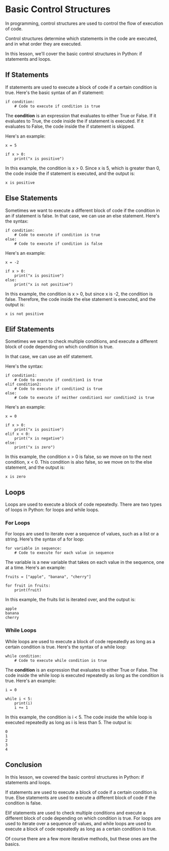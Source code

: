 # Basic Control Structures

In programming, control structures are used to control the flow of execution of code. 

Control structures determine which statements in the code are executed, and in what order they are executed. 

In this lesson, we'll cover the basic control structures in Python: if statements and loops.

## If Statements

If statements are used to execute a block of code if a certain condition is true. Here's the basic syntax of an if statement:

```
if condition:
    # Code to execute if condition is true
```

The **condition** is an expression that evaluates to either True or False. If it evaluates to True, the code inside the if statement is executed. If it evaluates to False, the code inside the if statement is skipped.

Here's an example:

```
x = 5

if x > 0:
    print("x is positive")
```

In this example, the condition is x > 0. Since x is 5, which is greater than 0, the code inside the if statement is executed, and the output is:

```
x is positive
```

## Else Statements

Sometimes we want to execute a different block of code if the condition in an if statement is false. In that case, we can use an else statement. Here's the syntax:

```
if condition:
    # Code to execute if condition is true
else:
    # Code to execute if condition is false
```

Here's an example:

```
x = -2

if x > 0:
    print("x is positive")
else:
    print("x is not positive")
```

In this example, the condition is x > 0, but since x is -2, the condition is false. Therefore, the code inside the else statement is executed, and the output is:

```
x is not positive
```

## Elif Statements

Sometimes we want to check multiple conditions, and execute a different block of code depending on which condition is true. 

In that case, we can use an elif statement. 

Here's the syntax:

```
if condition1:
    # Code to execute if condition1 is true
elif condition2:
    # Code to execute if condition2 is true
else:
    # Code to execute if neither condition1 nor condition2 is true
```

Here's an example:

```
x = 0

if x > 0:
    print("x is positive")
elif x < 0:
    print("x is negative")
else:
    print("x is zero")
```

In this example, the condition x > 0 is false, so we move on to the next condition, x < 0. This condition is also false, so we move on to the else statement, and the output is:

```
x is zero
```

## Loops

Loops are used to execute a block of code repeatedly. There are two types of loops in Python: for loops and while loops.

### For Loops

For loops are used to iterate over a sequence of values, such as a list or a string. Here's the syntax of a for loop:

```
for variable in sequence:
    # Code to execute for each value in sequence
```

The variable is a new variable that takes on each value in the sequence, one at a time. Here's an example:

```
fruits = ["apple", "banana", "cherry"]

for fruit in fruits:
    print(fruit)
```

In this example, the fruits list is iterated over, and the output is:

```
apple
banana
cherry
```

### While Loops

While loops are used to execute a block of code repeatedly as long as a certain condition is true. Here's the syntax of a while loop:

```
while condition:
    # Code to execute while condition is true
```

The **condition** is an expression that evaluates to either True or False. The code inside the while loop is executed repeatedly as long as the condition is true. Here's an example:

```
i = 0

while i < 5:
    print(i)
    i += 1
```

In this example, the condition is i < 5. The code inside the while loop is executed repeatedly as long as i is less than 5. The output is:

```
0
1
2
3
4
```

## Conclusion

In this lesson, we covered the basic control structures in Python: if statements and loops. 

If statements are used to execute a block of code if a certain condition is true. Else statements are used to execute a different block of code if the condition is false. 

Elif statements are used to check multiple conditions and execute a different block of code depending on which condition is true. For loops are used to iterate over a sequence of values, and while loops are used to execute a block of code repeatedly as long as a certain condition is true.

Of course there are a few more iterative methods, but these ones are the basics.